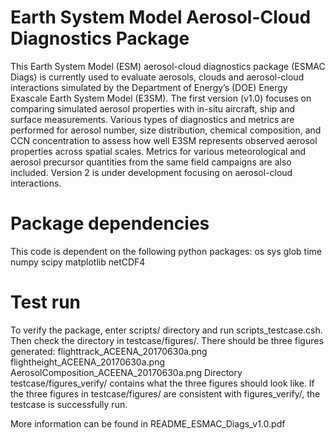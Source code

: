 
# Earth System Model Aerosol-Cloud Diagnostics Package

This Earth System Model (ESM) aerosol-cloud diagnostics package (ESMAC Diags) is currently used to evaluate aerosols, clouds and aerosol-cloud interactions simulated by the Department of Energy’s (DOE) Energy Exascale Earth System Model (E3SM). The first version (v1.0) focuses on comparing simulated aerosol properties with in-situ aircraft, ship and surface measurements. Various types of diagnostics and metrics are performed for aerosol number, size distribution, chemical composition, and CCN concentration to assess how well E3SM represents observed aerosol properties across spatial scales. Metrics for various meteorological and aerosol precursor quantities from the same field campaigns are also included. Version 2 is under development focusing on aerosol-cloud interactions.

# Package dependencies
This code is dependent on the following python packages:
os
sys
glob
time
numpy
scipy
matplotlib
netCDF4


# Test run
To verify the package, enter scripts/ directory and run scripts_testcase.csh. Then check the directory in testcase/figures/. There should be three figures generated:
flighttrack_ACEENA_20170630a.png
flightheight_ACEENA_20170630a.png
AerosolComposition_ACEENA_20170630a.png
Directory testcase/figures_verify/ contains what the three figures should look like. If the three figures in testcase/figures/ are consistent with figures_verify/, the testcase is successfully run.


More information can be found in README_ESMAC_Diags_v1.0.pdf